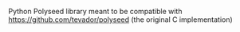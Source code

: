 Python Polyseed library meant to be compatible with https://github.com/tevador/polyseed (the original C implementation)
